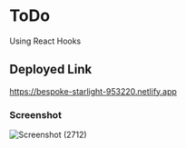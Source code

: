 # ToDo
Using React Hooks

## Deployed Link
https://bespoke-starlight-953220.netlify.app


### Screenshot
![Screenshot (2712)](https://user-images.githubusercontent.com/103516250/218714775-71a868e2-c8c7-44da-9c62-8e3b365ccd69.png)
